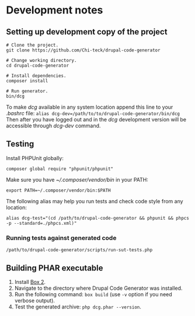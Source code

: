 # Development notes

## Setting up development copy of the project

```shell
# Clone the project.
git clone https://github.com/Chi-teck/drupal-code-generator

# Change working directory.
cd drupal-code-generator

# Install dependencies.
composer install

# Run generator.
bin/dcg

```

To make _dcg_ available in any system location append this line to your _.bashrc_ file:
`alias dcg-dev=/path/to/to/drupal-code-generator/bin/dcg`
Then after you have logged out and in the _dcg_ development version will be accessible through _dcg-dev_ command.

## Testing
Install PHPUnit globally:
```shell
composer global require "phpunit/phpunit"
```
Make sure you have _~/.composer/vendor/bin_ in your PATH:
```shell
export PATH=~/.composer/vendor/bin:$PATH
```

The following alias may help you run tests and check code style from any location:
```
alias dcg-test="(cd /path/to/drupal-code-generator && phpunit && phpcs -p --standard=./phpcs.xml)"
```

### Running tests against generated code
```
/path/to/drupal-code-generator/scripts/run-sut-tests.php
```

## Building PHAR executable

1. Install [Box 2](https://github.com/box-project/box2).
2. Navigate to the directory where Drupal Code Generator was installed.
3. Run the following command: `box build` (use `-v` option if you need verbose output).
4. Test the generated archive: `php dcg.phar --version`.
